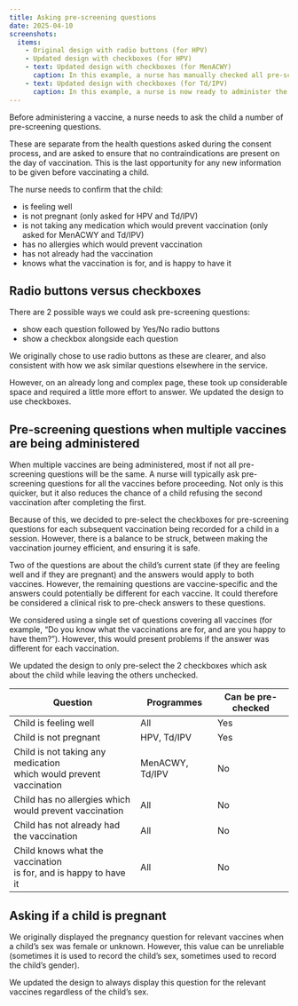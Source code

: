 ```yaml
---
title: Asking pre-screening questions
date: 2025-04-10
screenshots:
  items:
    - Original design with radio buttons (for HPV)
    - Updated design with checkboxes (for HPV)
    - text: Updated design with checkboxes (for MenACWY)
      caption: In this example, a nurse has manually checked all pre-screening questions prior to administering the first vaccination in the session.
    - text: Updated design with checkboxes (for Td/IPV)
      caption: In this example, a nurse is now ready to administer the second vaccination. The first question appears pre-selected because it was checked for the previous MenACWY vaccination.
---
```


Before administering a vaccine, a nurse needs to ask the child a number of pre-screening questions.

These are separate from the health questions asked during the consent process, and are asked to ensure that no contraindications are present on the day of vaccination. This is the last opportunity for any new information to be given before vaccinating a child.

The nurse needs to confirm that the child:

- is feeling well
- is not pregnant (only asked for HPV and Td/IPV)
- is not taking any medication which would prevent vaccination (only asked for MenACWY and Td/IPV)
- has no allergies which would prevent vaccination
- has not already had the vaccination
- knows what the vaccination is for, and is happy to have it

## Radio buttons versus checkboxes

There are 2 possible ways we could ask pre-screening questions:

- show each question followed by Yes/No radio buttons
- show a checkbox alongside each question

We originally chose to use radio buttons as these are clearer, and also consistent with how we ask similar questions elsewhere in the service.

However, on an already long and complex page, these took up considerable space and required a little more effort to answer. We updated the design to use checkboxes.

## Pre-screening questions when multiple vaccines are being administered

When multiple vaccines are being administered, most if not all pre-screening questions will be the same. A nurse will typically ask pre-screening questions for all the vaccines before proceeding. Not only is this quicker, but it also reduces the chance of a child refusing the second vaccination after completing the first.

Because of this, we decided to pre-select the checkboxes for pre-screening questions for each subsequent vaccination being recorded for a child in a session. However, there is a balance to be struck, between making the vaccination journey efficient, and ensuring it is safe.

Two of the questions are about the child’s current state (if they are feeling well and if they are pregnant) and the answers would apply to both vaccines. However, the remaining questions are vaccine-specific and the answers could potentially be different for each vaccine. It could therefore be considered a clinical risk to pre-check answers to these questions.

We considered using a single set of questions covering all vaccines (for example, “Do you know what the vaccinations are for, and are you happy to have them?”). However, this would present problems if the answer was different for each vaccination.

We updated the design to only pre-select the 2 checkboxes which ask about the child while leaving the others unchecked.

| Question | Programmes | Can be pre-checked |
| - | - | - |
| Child is feeling well | All | Yes |
| Child is not pregnant | HPV, Td/IPV | Yes |
| Child is not taking any medication<br>which would prevent vaccination | MenACWY, Td/IPV | No |
| Child has no allergies which<br>would prevent vaccination | All | No |
| Child has not already had the vaccination | All | No |
| Child knows what the vaccination<br>is for, and is happy to have it | All | No |

## Asking if a child is pregnant

We originally displayed the pregnancy question for relevant vaccines when a child’s sex was female or unknown. However, this value can be unreliable (sometimes it is used to record the child’s sex, sometimes used to record the child’s gender).

We updated the design to always display this question for the relevant vaccines regardless of the child’s sex.
